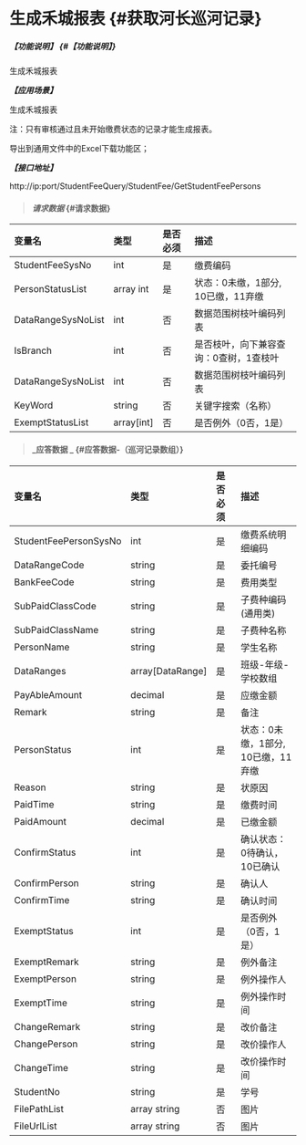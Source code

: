 # 生成禾城报表 {#获取河长巡河记录}

##### _【功能说明】_ {#【功能说明】}

生成禾城报表

_**【应用场景】**_

生成禾城报表

注：只有审核通过且未开始缴费状态的记录才能生成报表。

导出到通用文件中的Excel下载功能区；



_**【接口地址】**_

http://ip:port/StudentFeeQuery/StudentFee/GetStudentFeePersons

> #### _请求数据_ {#请求数据}

| 变量名 | 类型 | 是否必须 | 描述 |
| :--- | :--- | :--- | :--- |
| StudentFeeSysNo | int | 是 | 缴费编码 |
| PersonStatusList|array int | 是 | 状态：0未缴，1部分, 10已缴，11弃缴 |
| DataRangeSysNoList | int | 否 | 数据范围树枝叶编码列表 |
| IsBranch | int | 否 | 是否枝叶，向下兼容查询：0查树，1查枝叶 |
| DataRangeSysNoList | int | 否 | 数据范围树枝叶编码列表 |
| KeyWord | string | 否 | 关键字搜索（名称） |
| ExemptStatusList | array[int] | 否 | 是否例外（0否，1是）|






> #### _应答数据 _ {#应答数据-（巡河记录数组）}

| 变量名 | 类型 | 是否必须 | 描述 |
| :--- | :--- | :--- | :--- |
| StudentFeePersonSysNo | int | 是 | 缴费系统明细编码 |
| DataRangeCode| string| 是 | 委托编号|
| BankFeeCode| string| 是 | 费用类型|
| SubPaidClassCode | string| 是 | 子费种编码\(通用类\) |
| SubPaidClassName | string | 是 | 子费种名称 |
| PersonName| string| 是 | 学生名称 |
| DataRanges| array[DataRange]| 是 | 班级-年级-学校数组 |
| PayAbleAmount| decimal| 是 | 应缴金额 |
| Remark| string| 是 | 备注 |
|PersonStatus|int | 是 |状态：0未缴，1部分, 10已缴，11弃缴 |
|Reason|string | 是 |状原因 |
|PaidTime|string | 是 |缴费时间 |
| PaidAmount| decimal| 是 | 已缴金额 |
| ConfirmStatus | int | 是 | 确认状态：0待确认，10已确认|
| ConfirmPerson | string | 是 | 确认人|
| ConfirmTime | string | 是 | 确认时间|
| ExemptStatus| int | 是 |是否例外（0否，1是）|
| ExemptRemark| string| 是 |例外备注 |
| ExemptPerson| string| 是 |例外操作人 |
| ExemptTime| string| 是 |例外操作时间 |
| ChangeRemark| string| 是 |改价备注 |
|ChangePerson| string| 是 |改价操作人 |
| ChangeTime| string| 是 |改价操作时间 |
| StudentNo| string| 是 | 学号 |
| FilePathList|array string| 否 | 图片|
| FileUrlList|array string| 否 | 图片|



